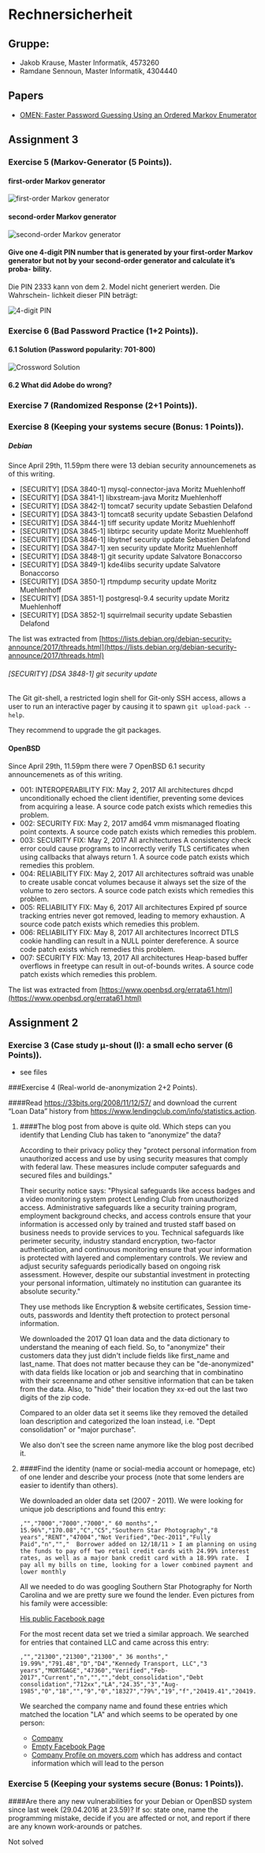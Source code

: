 # Rechnersicherheit

## Gruppe:

- Jakob Krause, Master Informatik, 4573260
- Ramdane Sennoun, Master Informatik, 4304440


## Papers
- [OMEN: Faster Password Guessing Using an Ordered Markov Enumerator](https://hal.inria.fr/hal-01112124/document)


## Assignment 3

### Exercise 5 (Markov-Generator (5 Points)).

#### first-order Markov generator
![first-order Markov generator](img/5_1_first-order-markov-generator.png)

#### second-order Markov generator

![second-order Markov generator](img/5_2_second-order-markov-generator.png)

#### Give one 4-digit PIN number that is generated by your first-order Markov generator but not by your second-order generator and calculate it’s proba- bility.

Die PIN  2333  kann von dem 2. Model nicht generiert werden. Die Wahrschein- lichkeit dieser PIN beträgt:

![4-digit PIN](img/5_3_pin.png)


### Exercise 6 (Bad Password Practice (1+2 Points)).

#### 6.1 Solution (Password popularity: 701-800)
![Crossword Solution](img/6_1_crossword_solution.png)

#### 6.2 What did Adobe do wrong?


### Exercise 7 (Randomized Response (2+1 Points)).

### Exercise 8 (Keeping your systems secure (Bonus: 1 Points)).

##### Debian
Since April 29th, 11.59pm there were 13 debian security announcemenets as of this writing.

- [SECURITY] [DSA 3840-1] mysql-connector-java Moritz Muehlenhoff
- [SECURITY] [DSA 3841-1] libxstream-java Moritz Muehlenhoff
- [SECURITY] [DSA 3842-1] tomcat7 security update Sebastien Delafond
- [SECURITY] [DSA 3843-1] tomcat8 security update Sebastien Delafond
- [SECURITY] [DSA 3844-1] tiff security update Moritz Muehlenhoff
- [SECURITY] [DSA 3845-1] libtirpc security update Moritz Muehlenhoff
- [SECURITY] [DSA 3846-1] libytnef security update Sebastien Delafond
- [SECURITY] [DSA 3847-1] xen security update Moritz Muehlenhoff
- [SECURITY] [DSA 3848-1] git security update Salvatore Bonaccorso
- [SECURITY] [DSA 3849-1] kde4libs security update Salvatore Bonaccorso
- [SECURITY] [DSA 3850-1] rtmpdump security update Moritz Muehlenhoff
- [SECURITY] [DSA 3851-1] postgresql-9.4 security update Moritz Muehlenhoff
- [SECURITY] [DSA 3852-1] squirrelmail security update Sebastien Delafond

The list was extracted from [https://lists.debian.org/debian-security-announce/2017/threads.html](https://lists.debian.org/debian-security-announce/2017/threads.html)

###### [SECURITY] [DSA 3848-1] git security update
The Git git-shell, a restricted login shell for Git-only SSH access, allows a user to run an interactive pager by causing it to spawn `git upload-pack --help`.

They recommend to upgrade the git packages.

#### OpenBSD

Since April 29th, 11.59pm there were 7 OpenBSD 6.1 security announcemenets as of this writing.

- 001: INTEROPERABILITY FIX: May 2, 2017   All architectures 
dhcpd unconditionally echoed the client identifier, preventing some devices from acquiring a lease. 
A source code patch exists which remedies this problem.
- 002: SECURITY FIX: May 2, 2017   amd64 
vmm mismanaged floating point contexts. 
A source code patch exists which remedies this problem.
- 003: SECURITY FIX: May 2, 2017   All architectures 
A consistency check error could cause programs to incorrectly verify TLS certificates when using callbacks that always return 1. 
A source code patch exists which remedies this problem.
- 004: RELIABILITY FIX: May 2, 2017   All architectures 
softraid was unable to create usable concat volumes because it always set the size of the volume to zero sectors. 
A source code patch exists which remedies this problem.
- 005: RELIABILITY FIX: May 6, 2017   All architectures 
Expired pf source tracking entries never got removed, leading to memory exhaustion. 
A source code patch exists which remedies this problem.
- 006: RELIABILITY FIX: May 8, 2017   All architectures 
Incorrect DTLS cookie handling can result in a NULL pointer dereference. 
A source code patch exists which remedies this problem.
- 007: SECURITY FIX: May 13, 2017   All architectures 
Heap-based buffer overflows in freetype can result in out-of-bounds writes. 
A source code patch exists which remedies this problem.

The list was extracted from [https://www.openbsd.org/errata61.html](https://www.openbsd.org/errata61.html)

## Assignment 2

### Exercise 3 (Case study μ-shout (I): a small echo server (6 Points)).

- see files

###Exercise 4 (Real-world de-anonymization 2+2 Points).
####Read https://33bits.org/2008/11/12/57/ and download the current “Loan Data” history from https://www.lendingclub.com/info/statistics.action.
1. ####The blog post from above is quite old. Which steps can you identify that Lending Club has taken to “anonymize” the data?

	According to their privacy policy they "protect personal information from unauthorized access and use by using security measures that comply with federal law. These measures include computer safeguards and secured files and buildings."
	
	Their security notice says: "Physical safeguards like access badges and a video monitoring system protect Lending Club from unauthorized access. Administrative safeguards like a security training program, employment background checks, and access controls ensure that your information is accessed only by trained and trusted staff based on business needs to provide services to you. Technical safeguards like perimeter security, industry standard encryption, two-factor authentication, and continuous monitoring ensure that your information is protected with layered and complementary controls. We review and adjust security safeguards periodically based on ongoing risk assessment. However, despite our substantial investment in protecting your personal information, ultimately no institution can guarantee its absolute security."
	
	They use methods like Encryption & website certificates, Session time-outs, passwords and Identity theft protection to protect personal information.
	
	We downloaded the 2017 Q1 loan data and the data dictionary to understand the meaning of each field. So, to "anonymize" their customers data they just didn't include fields like first_name and last_name. That does not matter because they can be "de-anonymized" with data fields like location or job and searching that in combinatino with their screenname and other sensitive information that can be taken from the data.
	 Also, to "hide" their location they xx-ed out the last two digits of the zip code.
	 
	 Compared to an older data set it seems like they removed the detailed loan description and categorized the loan instead, i.e. "Dept consolidation" or "major purchase".
	 
	 We also don't see the screen name anymore like the blog post decribed it.
	
	
2. ####Find the identity (name or social-media account or homepage, etc) of one lender and describe your process (note that some lenders are easier to identify than others).

	We downloaded an older data set (2007 - 2011). We were looking for unique job descriptions and found this entry:
	
	```
	,"","7000","7000","7000"," 60 months"," 15.96%","170.08","C","C5","Southern Star Photography","8 years","RENT","47004","Not Verified","Dec-2011","Fully Paid","n","","  Borrower added on 12/18/11 > I am planning on using the funds to pay off two retail credit cards with 24.99% interest rates, as well as a major bank credit card with a 18.99% rate.  I pay all my bills on time, looking for a lower combined payment and lower monthly 
	```	
	
	All we needed to do was googling Southern Star Photography for North Carolina and we are pretty sure we found the lender. Even pictures from his family were accessible:
	
	[His public Facebook page](https://www.facebook.com/Southern-Star-Photography-LLC-226798037400135/)
	
	
	
	For the most recent data set we tried a similar approach. We searched for entries that contained LLC and came across this entry:
	
	```
	,"","21300","21300","21300"," 36 months"," 19.99%","791.48","D","D4","Kennedy Transport, LLC","3 years","MORTGAGE","47360","Verified","Feb-2017","Current","n","","","debt_consolidation","Debt consolidation","712xx","LA","24.35","3","Aug-1985","0","18","","9","0","18327","79%","19","f","20419.41","20419.41","1535.65","1535.65","880.59","655.06","0.0","0.0","0.0","Apr-
	```
	
	We searched the company name and found these entries which matched the location "LA" and which seems to be operated by one person:
	
	- [Company](http://www.quicktransportsolutions.com/truckingcompany/louisiana/kennedy-transport-llc-usdot-542376.php)
	- [Empty Facebook Page](https://www.facebook.com/pages/Kennedy-Transport-LLC/563243510416531)
	- [Company Profile on movers.com](http://www.movers.com/trucking-transportation/kennedy-transport-llc.html) which has address and contact information which will lead to the person	
	
	
### Exercise 5 (Keeping your systems secure (Bonus: 1 Points)).####Are there any new vulnerabilities for your Debian or OpenBSD system since last week (29.04.2016 at 23.59)? If so: state one, name the programming mistake, decide if you are affected or not, and report if there are any known work-arounds or patches.



Not solved
